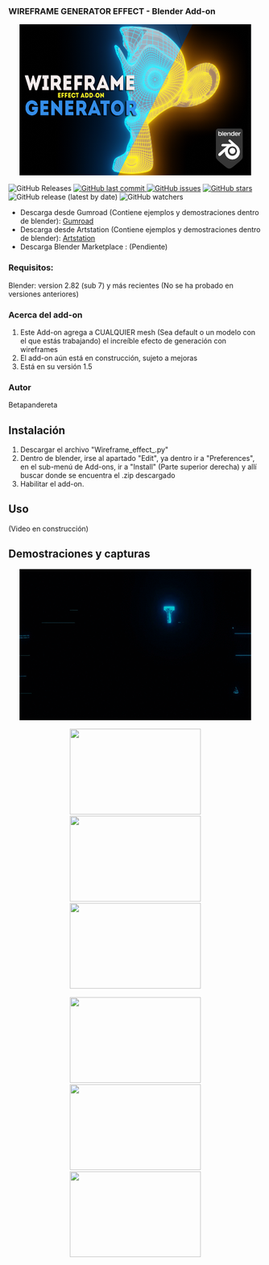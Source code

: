### WIREFRAME GENERATOR EFFECT  - Blender Add-on 

<p align="center">
  <img width="460" height="300" src=Presentacion_.png>
</p>

<img alt="GitHub Releases" src="https://img.shields.io/github/downloads/BETAPANDERETA/Wireframe-generator-effect-Blender-Addon-/v1.5/total?style=for-the-badge">  <a href="https://github.com/BETAPANDERETA/Wireframe-generator-effect-Blender-Addon-/issues"> <img alt="GitHub last commit" src="https://img.shields.io/github/last-commit/BETAPANDERETA/Wireframe-generator-effect-Blender-Addon-?color=purple&style=for-the-badge"> <img alt="GitHub issues" src="https://img.shields.io/github/issues/BETAPANDERETA/Wireframe-generator-effect-Blender-Addon-?style=for-the-badge"></a>  <a href="https://github.com/BETAPANDERETA/Wireframe-generator-effect-Blender-Addon-/stargazers"><img alt="GitHub stars" src="https://img.shields.io/github/stars/BETAPANDERETA/Wireframe-generator-effect-Blender-Addon-?style=for-the-badge"></a> <img alt="GitHub release (latest by date)" src="https://img.shields.io/github/v/release/BETAPANDERETA/Wireframe-generator-effect-Blender-Addon-?style=for-the-badge"> <img alt="GitHub watchers" src="https://img.shields.io/github/watchers/BETAPANDERETA/Wireframe-generator-effect-Blender-Addon-?color=green&label=VIENDO&style=for-the-badge">

- Descarga desde Gumroad (Contiene ejemplos y demostraciones dentro de blender): [Gumroad](https://gum.co/qdkwV)
- Descarga desde Artstation (Contiene ejemplos y demostraciones dentro de blender): [Artstation](https://artstn.co/m/gJGq)
- Descarga Blender Marketplace : (Pendiente)

### Requisitos:
  Blender:
      version 2.82 (sub 7) y más recientes (No se ha probado en versiones anteriores)
### Acerca del add-on
1. Este Add-on agrega a CUALQUIER mesh (Sea default o un modelo con el que estás trabajando) el increíble efecto de generación con wireframes
2. El add-on aún está en construcción, sujeto a mejoras
3. Está en su versión 1.5
### Autor
Betapandereta
## Instalación
1. Descargar el archivo "Wireframe_effect_.py"
2. Dentro de blender, irse al apartado "Edit", ya dentro ir a "Preferences", en el sub-menú de Add-ons, ir a "Install" (Parte superior derecha) y allí buscar donde se encuentra el .zip descargado
3. Habilitar el add-on.
## Uso
(Video en construcción)
## Demostraciones y capturas

<p align="center">
  <img width="460" height="300" src=presentacion.gif>
</p>

<p align="center">
  <img width="260" height="170" src=demo_suzanne_1.gif>
  <img width="260" height="170" src=demo_suzanne_3.gif>
  <img width="260" height="170" src=demo_suzanne_2.gif>
</p> 
<p align="center">
  <img width="260" height="170" src=demo_skull_vp.gif>
  <img width="260" height="170" src=demo_skull_w.gif>
  <img width="260" height="170" src=demo_skull.gif>
</p> 




